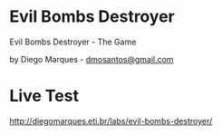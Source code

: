 # Evil Bombs Destroyer
Evil Bombs Destroyer - The Game

by Diego Marques - dmosantos@gmail.com

# Live Test
http://diegomarques.eti.br/labs/evil-bombs-destroyer/
